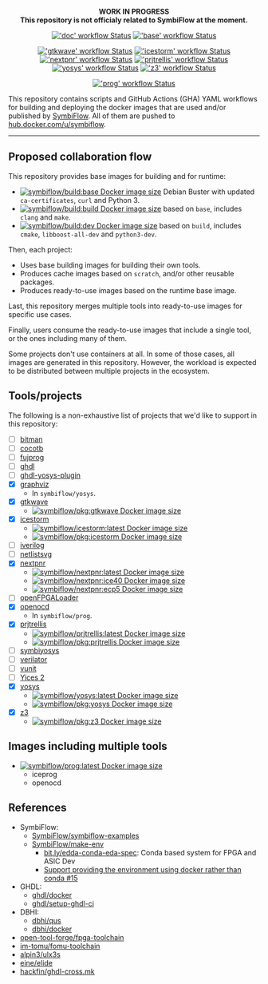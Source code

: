 <p align="center">
<b>WORK IN PROGRESS</b>
<br>
<b>This repository is not officialy related to SymbiFlow at the moment.</b>
</p>

<p align="center">
  <a title="'doc' workflow Status" href="https://github.com/eine/symbiflow-containers/actions?query=workflow%3Adoc"><img alt="'doc' workflow Status" src="https://img.shields.io/github/workflow/status/eine/symbiflow-containers/doc?longCache=true&style=flat-square&label=doc&logo=GitHub%20Actions&logoColor=fff"></a><!--
  -->
  <a title="'base' workflow Status" href="https://github.com/eine/symbiflow-containers/actions?query=workflow%3Abase"><img alt="'base' workflow Status" src="https://img.shields.io/github/workflow/status/eine/symbiflow-containers/base?longCache=true&style=flat-square&label=base&logo=GitHub%20Actions&logoColor=fff"></a><!--
  -->
</p>
<p align="center">
  <a title="'gtkwave' workflow Status" href="https://github.com/eine/symbiflow-containers/actions?query=workflow%3Agtkwave"><img alt="'gtkwave' workflow Status" src="https://img.shields.io/github/workflow/status/eine/symbiflow-containers/gtkwave?longCache=true&style=flat-square&label=gtkwave&logo=GitHub%20Actions&logoColor=fff"></a><!--
  -->
  <a title="'icestorm' workflow Status" href="https://github.com/eine/symbiflow-containers/actions?query=workflow%3Aicestorm"><img alt="'icestorm' workflow Status" src="https://img.shields.io/github/workflow/status/eine/symbiflow-containers/icestorm?longCache=true&style=flat-square&label=icestorm&logo=GitHub%20Actions&logoColor=fff"></a><!--
  -->
  <a title="'nextpnr' workflow Status" href="https://github.com/eine/symbiflow-containers/actions?query=workflow%3Anextpnr"><img alt="'nextpnr' workflow Status" src="https://img.shields.io/github/workflow/status/eine/symbiflow-containers/nextpnr?longCache=true&style=flat-square&label=nextpnr&logo=GitHub%20Actions&logoColor=fff"></a><!--
  -->
  <a title="'prjtrellis' workflow Status" href="https://github.com/eine/symbiflow-containers/actions?query=workflow%3Aprjtrellis"><img alt="'prjtrellis' workflow Status" src="https://img.shields.io/github/workflow/status/eine/symbiflow-containers/prjtrellis?longCache=true&style=flat-square&label=prjtrellis&logo=GitHub%20Actions&logoColor=fff"></a><!--
  -->
  <a title="'yosys' workflow Status" href="https://github.com/eine/symbiflow-containers/actions?query=workflow%3Ayosys"><img alt="'yosys' workflow Status" src="https://img.shields.io/github/workflow/status/eine/symbiflow-containers/yosys?longCache=true&style=flat-square&label=yosys&logo=GitHub%20Actions&logoColor=fff"></a><!--
  -->
  <a title="'z3' workflow Status" href="https://github.com/eine/symbiflow-containers/actions?query=workflow%3Az3"><img alt="'z3' workflow Status" src="https://img.shields.io/github/workflow/status/eine/symbiflow-containers/z3?longCache=true&style=flat-square&label=z3&logo=GitHub%20Actions&logoColor=fff"></a>
</p>
<p align="center">
  <a title="'prog' workflow Status" href="https://github.com/eine/symbiflow-containers/actions?query=workflow%3Aprog"><img alt="'prog' workflow Status" src="https://img.shields.io/github/workflow/status/eine/symbiflow-containers/prog?longCache=true&style=flat-square&label=prog&logo=GitHub%20Actions&logoColor=fff"></a><!--
  -->
</p>

This repository contains scripts and GitHub Actions (GHA) YAML workflows for building and deploying the docker images that are used and/or published by [SymbiFlow](https://github.com/SymbiFlow). All of them are pushed to [hub.docker.com/u/symbiflow](https://hub.docker.com/u/symbiflow).

----

## Proposed collaboration flow

This repository provides base images for building and for runtime:

- [![symbiflow/build:base Docker image size](https://img.shields.io/docker/image-size/symbiflow/build/base?longCache=true&style=flat-square&label=symbiflow%2Fbuild:base&logo=Docker&logoColor=fff)](https://hub.docker.com/r/symbiflow/build/tags) Debian Buster with updated `ca-certificates`, `curl` and Python 3.
- [![symbiflow/build:build Docker image size](https://img.shields.io/docker/image-size/symbiflow/build/build?longCache=true&style=flat-square&label=symbiflow%2Fbuild:build&logo=Docker&logoColor=fff)](https://hub.docker.com/r/symbiflow/build/tags) based on `base`, includes `clang` and `make`.
- [![symbiflow/build:dev Docker image size](https://img.shields.io/docker/image-size/symbiflow/build/dev?longCache=true&style=flat-square&label=symbiflow%2Fbuild:dev&logo=Docker&logoColor=fff)](https://hub.docker.com/r/symbiflow/build/tags) based on `build`, includes `cmake`, `libboost-all-dev` and `python3-dev`.

Then, each project:

- Uses base building images for building their own tools.
- Produces cache images based on `scratch`, and/or other reusable packages.
- Produces ready-to-use images based on the runtime base image.

Last, this repository merges multiple tools into ready-to-use images for specific use cases.

Finally, users consume the ready-to-use images that include a single tool, or the ones including many of them.

Some projects don't use containers at all. In some of those cases, all images are generated in this repository. However, the workload is expected to be distributed between multiple projects in the ecosystem.

## Tools/projects

The following is a non-exhaustive list of projects that we'd like to support in this repository:

- [ ] [bitman](https://github.com/khoapham/bitman)
- [ ] [cocotb](https://github.com/cocotb/cocotb)
- [ ] [fujprog](https://github.com/kost/fujprog)
- [ ] [ghdl](https://github.com/ghdl/ghdl)
- [ ] [ghdl-yosys-plugin](https://github.com/ghdl/ghdl-yosys-plugin)
- [x] [graphviz](https://graphviz.org/)
  - In `symbiflow/yosys`.
- [x] [gtkwave](https://github.com/gtkwave/gtkwave)
  - [![symbiflow/pkg:gtkwave Docker image size](https://img.shields.io/docker/image-size/symbiflow/pkg/gtkwave?longCache=true&style=flat-square&label=symbiflow%2Fpkg:gtkwave&logo=Docker&logoColor=fff)](https://hub.docker.com/r/symbiflow/pkg/tags)
- [x] [icestorm](https://github.com/cliffordwolf/icestorm)
  - [![symbiflow/icestorm:latest Docker image size](https://img.shields.io/docker/image-size/symbiflow/icestorm/latest?longCache=true&style=flat-square&label=symbiflow%2Ficestorm&logo=Docker&logoColor=fff)](https://hub.docker.com/r/symbiflow/icestorm/tags)
  - [![symbiflow/pkg:icestorm Docker image size](https://img.shields.io/docker/image-size/symbiflow/pkg/icestorm?longCache=true&style=flat-square&label=symbiflow%2Fpkg:icestorm&logo=Docker&logoColor=fff)](https://hub.docker.com/r/symbiflow/pkg/tags)
- [ ] [iverilog](https://github.com/steveicarus/iverilog)
- [ ] [netlistsvg](https://github.com/nturley/netlistsvg)
- [x] [nextpnr](https://github.com/YosysHQ/nextpnr)
  - [![symbiflow/nextpnr:latest Docker image size](https://img.shields.io/docker/image-size/symbiflow/nextpnr/latest?longCache=true&style=flat-square&label=symbiflow%2Fnextpnr&logo=Docker&logoColor=fff)](https://hub.docker.com/r/symbiflow/nextpnr/tags)
  - [![symbiflow/nextpnr:ice40 Docker image size](https://img.shields.io/docker/image-size/symbiflow/nextpnr/ice40?longCache=true&style=flat-square&label=symbiflow%2Fnextpnr:ice40&logo=Docker&logoColor=fff)](https://hub.docker.com/r/symbiflow/nextpnr/tags)
  - [![symbiflow/nextpnr:ecp5 Docker image size](https://img.shields.io/docker/image-size/symbiflow/nextpnr/ecp5?longCache=true&style=flat-square&label=symbiflow%2Fnextpnr:ecp5&logo=Docker&logoColor=fff)](https://hub.docker.com/r/symbiflow/nextpnr/tags)
- [ ] [openFPGALoader](https://github.com/trabucayre/openFPGALoader)
- [x] [openocd](http://openocd.org/)
  - In `symbiflow/prog`.
- [x] [prjtrellis](https://github.com/SymbiFlow/prjtrellis)
  - [![symbiflow/prjtrellis:latest Docker image size](https://img.shields.io/docker/image-size/symbiflow/prjtrellis/latest?longCache=true&style=flat-square&label=symbiflow%2Fprjtrellis&logo=Docker&logoColor=fff)](https://hub.docker.com/r/symbiflow/prjtrellis/tags)
  - [![symbiflow/pkg:prjtrellis Docker image size](https://img.shields.io/docker/image-size/symbiflow/pkg/prjtrellis?longCache=true&style=flat-square&label=symbiflow%2Fpkg:prjtrellis&logo=Docker&logoColor=fff)](https://hub.docker.com/r/symbiflow/pkg/tags)
- [ ] [symbiyosys](https://github.com/YosysHQ/SymbiYosys)
- [ ] [verilator](https://github.com/verilator/verilator)
- [ ] [vunit](https://github.com/VUnit/vunit)
- [ ] [Yices 2](https://github.com/SRI-CSL/yices2)
- [x] [yosys](https://github.com/YosysHQ/yosys)
  - [![symbiflow/yosys:latest Docker image size](https://img.shields.io/docker/image-size/symbiflow/yosys/latest?longCache=true&style=flat-square&label=symbiflow%2Fyosys&logo=Docker&logoColor=fff)](https://hub.docker.com/r/symbiflow/yosys/tags)
  - [![symbiflow/pkg:yosys Docker image size](https://img.shields.io/docker/image-size/symbiflow/pkg/yosys?longCache=true&style=flat-square&label=symbiflow%2Fpkg:yosys&logo=Docker&logoColor=fff)](https://hub.docker.com/r/symbiflow/pkg/tags)
- [x] [z3](https://github.com/Z3Prover/z3)
  - [![symbiflow/pkg:z3 Docker image size](https://img.shields.io/docker/image-size/symbiflow/pkg/z3?longCache=true&style=flat-square&label=symbiflow%2Fpkg:z3&logo=Docker&logoColor=fff)](https://hub.docker.com/r/symbiflow/pkg/tags)

## Images including multiple tools

- [![symbiflow/prog:latest Docker image size](https://img.shields.io/docker/image-size/symbiflow/prog/latest?longCache=true&style=flat-square&label=symbiflow%2Fprog&logo=Docker&logoColor=fff)](https://hub.docker.com/r/symbiflow/prog/tags)
  - iceprog
  - openocd

## References

- SymbiFlow:
  - [SymbiFlow/symbiflow-examples](https://github.com/SymbiFlow/symbiflow-examples)
  - [SymbiFlow/make-env](https://github.com/SymbiFlow/make-env)
    - [bit.ly/edda-conda-eda-spec](http://bit.ly/edda-conda-eda-spec): Conda based system for FPGA and ASIC Dev
    - [Support providing the environment using docker rather than conda #15](https://github.com/SymbiFlow/make-env/issues/15)
- GHDL:
  - [ghdl/docker](https://github.com/ghdl/docker)
  - [ghdl/setup-ghdl-ci](https://github.com/ghdl/setup-ghdl-ci)
- DBHI:
  - [dbhi/qus](https://github.com/dbhi/qus)
  - [dbhi/docker](https://github.com/dbhi/docker)
- [open-tool-forge/fpga-toolchain](https://github.com/open-tool-forge/fpga-toolchain)
- [im-tomu/fomu-toolchain](https://github.com/im-tomu/fomu-toolchain)
- [alpin3/ulx3s](https://github.com/alpin3/ulx3s)
- [eine/elide](https://github.com/eine/elide/tree/master/elide/docker)
- [hackfin/ghdl-cross.mk](https://github.com/hackfin/ghdl-cross.mk)
